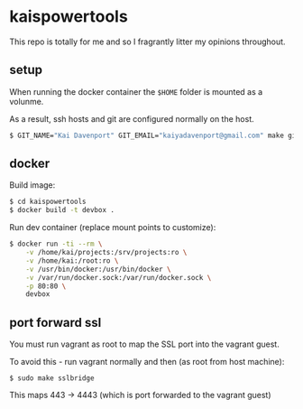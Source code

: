 kaispowertools
==============

This repo is totally for me and so I fragrantly litter my opinions throughout.

## setup

When running the docker container the `$HOME` folder is mounted as a volunme.

As a result, ssh hosts and git are configured normally on the host.

```bash
$ GIT_NAME="Kai Davenport" GIT_EMAIL="kaiyadavenport@gmail.com" make gitconfig
```

## docker

Build image:

```bash
$ cd kaispowertools
$ docker build -t devbox .
```

Run dev container (replace mount points to customize):

```bash
$ docker run -ti --rm \
    -v /home/kai/projects:/srv/projects:ro \
    -v /home/kai:/root:ro \
    -v /usr/bin/docker:/usr/bin/docker \
    -v /var/run/docker.sock:/var/run/docker.sock \
    -p 80:80 \
    devbox
```

## port forward ssl

You must run vagrant as root to map the SSL port into the vagrant guest.

To avoid this - run vagrant normally and then (as root from host machine):

```
$ sudo make sslbridge
```

This maps 443 -> 4443 (which is port forwarded to the vagrant guest)